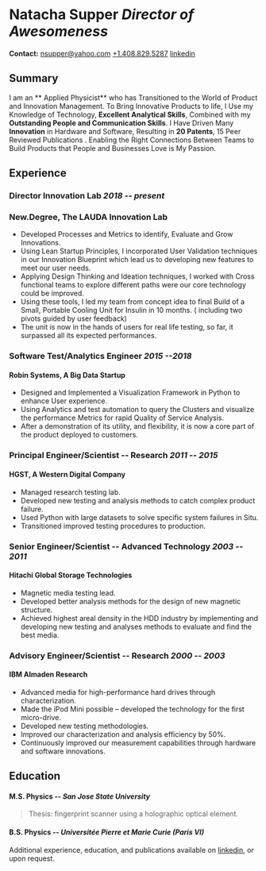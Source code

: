 **Natacha** **Supper** *Director of Awesomeness*
===========================================

**Contact:**
[nsupper@yahoo.com](mailto:nsupper@yahoo.com) 
[+1.408.829.5287](tel:+14088295287) 
[linkedin](https://www.linkedin.com/in/natacha-s-72802b1/)

Summary
-------
I am an ** Applied Physicist** who has Transitioned to the World of Product and Innovation Management.
To Bring Innovative Products to life, I Use my Knowledge of Technology, **Excellent Analytical Skills**, Combined with my **Outstanding People and Communication Skills**.
I Have Driven Many **Innovation** in Hardware and Software, Resulting in **20 Patents**, 15 Peer Reviewed Publications .
Enabling the Right Connections Between Teams to Build Products that People and Businesses Love is My Passion.


Experience
----------
### Director Innovation Lab   _2018 -- present_

### New.Degree, The LAUDA Innovation Lab 

* Developed Processes and Metrics to identify, Evaluate and Grow Innovations. 
* Using Lean Startup Principles, I incorporated User Validation techniques in our Innovation Blueprint which lead us to developing new features to meet our user needs.
* Applying Design Thinking and Ideation techniques, I worked with Cross functional teams to  explore different paths were our core technology could be improved.
* Using these tools, I led my team from concept idea to final Build of a Small, Portable Cooling Unit  for Insulin in  10 months. ( including two pivots guided by user feedback)
* The unit is now in the hands of users for real life testing, so far, it surpassed all its expected performances.

### Software Test/Analytics Engineer _2015 --2018_

#### Robin Systems, A Big Data Startup

* Designed and Implemented a Visualization Framework in Python to enhance User experience.
* Using Analytics and test automation  to query the  Clusters  and visualize the performance Metrics for rapid Quality of Service Analysis.
* After a demonstration of its utility, and flexibility, it is now a core part of the product deployed to customers.


### Principal Engineer/Scientist -- Research _2011 -- 2015_

#### HGST, A Western Digital Company

* Managed research testing lab.
* Developed new testing and analysis methods to catch complex product failure. 
* Used Python with large datasets to solve specific system failures in Situ.
* Transitioned improved testing procedures to production.


### Senior Engineer/Scientist -- Advanced Technology _2003 -- 2011_

#### Hitachi Global Storage Technologies

* Magnetic media testing lead.
* Developed better analysis methods for the design of new magnetic structure.
* Achieved highest areal density in the HDD industry by implementing and
  developing new testing and analyses methods to evaluate and find the best
  media.


### Advisory Engineer/Scientist -- Research _2000 -- 2003_

#### IBM Almaden Research

* Advanced media for high-performance hard drives through characterization.
* Made the iPod Mini possible – developed the technology for the first
  micro-drive.
* Developed new testing methodologies.
* Improved our characterization and analysis efficiency by 50%.
* Continuously improved our measurement capabilities through hardware and
  software innovations.


Education
---------

#### M.S. Physics -- _San Jose State University_

> Thesis: fingerprint scanner using a holographic optical element.

#### B.S. Physics -- _Universitée Pierre et Marie Curie (Paris VI)_

Additional experience, education, and publications available on
[linkedin](https://www.linkedin.com/pub/natacha-supper/1/2b/728), or upon
request.






